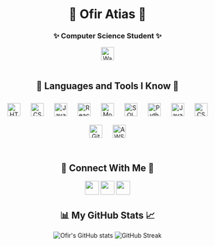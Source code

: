 <h1 align="center"> 🌸 Ofir Atias 🌸 </h1>
<h3 align="center"> ✨ Computer Science Student ✨ </h3>

<div align="center">
  <img alt="Waving Hand" src="https://media.giphy.com/media/hvRJkH7oGq8vX3h51L/giphy.gif" width="30px" style="vertical-align: middle;" />
</div>

<br>

<h2 align="center"> 🎀 Languages and Tools I Know 🎀 </h2>

<div align="center">
  <img alt="HTML" width="30px" style="padding: 10px;" src="https://cdn.jsdelivr.net/gh/devicons/devicon/icons/html5/html5-plain.svg" />
  <img alt="CSS" width="30px" style="padding: 10px;" src="https://cdn.jsdelivr.net/gh/devicons/devicon/icons/css3/css3-plain.svg" />
  <img alt="JavaScript" width="30px" style="padding: 10px;" src="https://cdn.jsdelivr.net/gh/devicons/devicon/icons/javascript/javascript-plain.svg" />
  <img alt="React" width="30px" style="padding: 10px;" src="https://cdn.jsdelivr.net/gh/devicons/devicon/icons/react/react-original.svg" />
  <img alt="MongoDB" width="30px" style="padding: 10px;" src="https://www.svgrepo.com/show/331488/mongodb.svg" />
  <img alt="SQL" width="30px" style="padding: 10px;" src="https://www.svgrepo.com/show/331760/sql-database-generic.svg" />
  <img alt="Python" width="30px" style="padding: 10px;" src="https://cdn.jsdelivr.net/gh/devicons/devicon/icons/python/python-plain.svg" />
  <img alt="Java" width="30px" style="padding: 10px;" src="https://cdn.jsdelivr.net/gh/devicons/devicon/icons/java/java-original.svg"/>
  <img alt="CSharp" width="30px" style="padding: 10px;" src="https://www.svgrepo.com/show/353622/c-sharp.svg" />
  <img alt="GitHub" width="30px" style="padding: 10px;" src="https://www.svgrepo.com/show/475654/github-color.svg" />
  <img alt="AWS" width="30px" style="padding: 10px;" src="https://www.svgrepo.com/show/448266/aws.svg" />
</div>

<br />

<h2 align="center"> 💖 Connect With Me 💖 </h2>

<p align="center"> 
  <a href="https://www.linkedin.com/in/OfirAtias/" target="_blank" rel="noreferrer"><img src="https://raw.githubusercontent.com/danielcranney/readme-generator/main/public/icons/socials/linkedin.svg" width="32" height="32" /></a> 
  <a href="https://www.github.com/OfirAtias" target="_blank" rel="noreferrer"><img src="https://raw.githubusercontent.com/danielcranney/readme-generator/main/public/icons/socials/github-dark.svg" width="32" height="32" /></a> 
  <a href="https://discord.com/users/OfirAtias" target="_blank" rel="noreferrer"><img src="https://raw.githubusercontent.com/danielcranney/readme-generator/main/public/icons/socials/discord.svg" width="32" height="32" /></a> 
</p>

<h2 align="center"> 📊 My GitHub Stats 📈 </h2>

<p align="center">
  <img src="https://github-readme-stats.vercel.app/api?username=OfirAtias&show_icons=true&bg_color=FBF7F7&title_color=D5A6BD&text_color=4A4A4A&icon_color=E5C3C3&border_color=F2E5E9" alt="Ofir's GitHub stats"/>
  <img src="https://streak-stats.demolab.com/?user=OfirAtias&bg_color=FBF7F7&title_color=D5A6BD&text_color=4A4A4A&border_color=F2E5E9&ring=D5A6BD" alt="GitHub Streak"/>
</p>
